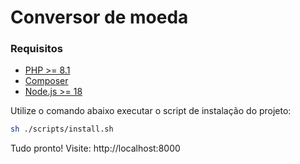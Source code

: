 # Conversor de moeda

### Requisitos
- [PHP >= 8.1](https://www.php.net/downloads)
- [Composer](https://getcomposer.org/download/)
- [Node.js >= 18](https://nodejs.org/en/download/package-manager)

Utilize o comando abaixo executar o script de instalação do projeto:
```bash
sh ./scripts/install.sh
```

Tudo pronto! Visite: http://localhost:8000

